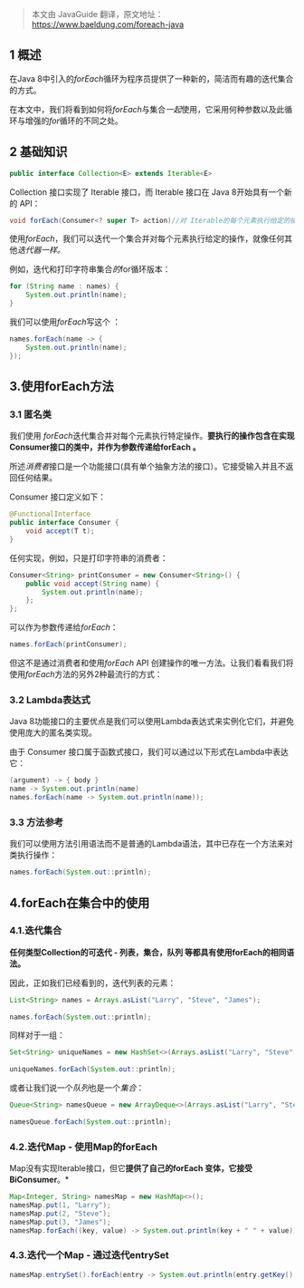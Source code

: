 > 本文由 JavaGuide 翻译，原文地址：https://www.baeldung.com/foreach-java

## 1 概述

在Java 8中引入的*forEach*循环为程序员提供了一种新的，简洁而有趣的迭代集合的方式。

在本文中，我们将看到如何将*forEach*与集合*一起*使用，它采用何种参数以及此循环与增强的*for*循环的不同之处。

## 2 基础知识

```Java
public interface Collection<E> extends Iterable<E>
```

Collection 接口实现了 Iterable 接口，而 Iterable 接口在 Java 8开始具有一个新的 API：

```java
void forEach(Consumer<? super T> action)//对 Iterable的每个元素执行给定的操作，直到所有元素都被处理或动作引发异常。
```

使用*forEach*，我们可以迭代一个集合并对每个元素执行给定的操作，就像任何其他*迭代器一样。*

例如，迭代和打印字符串集合*的*for循环版本：

```java
for (String name : names) {
    System.out.println(name);
}
```

我们可以使用*forEach*写这个 ：

```java
names.forEach(name -> {
    System.out.println(name);
});
```

## 3.使用forEach方法

### 3.1 匿名类

我们使用  *forEach*迭代集合并对每个元素执行特定操作。**要执行的操作包含在实现Consumer接口的类中，并作为参数传递给forEach 。**

所述*消费者*接口是一个功能接口(具有单个抽象方法的接口）。它接受输入并且不返回任何结果。

Consumer 接口定义如下：

```java
@FunctionalInterface
public interface Consumer {
    void accept(T t);
}
```
任何实现，例如，只是打印字符串的消费者：

```java
Consumer<String> printConsumer = new Consumer<String>() {
    public void accept(String name) {
        System.out.println(name);
    };
};
```

可以作为参数传递给*forEach*：

```java
names.forEach(printConsumer);
```

但这不是通过消费者和使用*forEach* API 创建操作的唯一方法。让我们看看我们将使用*forEach*方法的另外2种最流行的方式：

### 3.2 Lambda表达式

Java 8功能接口的主要优点是我们可以使用Lambda表达式来实例化它们，并避免使用庞大的匿名类实现。

由于 Consumer 接口属于函数式接口，我们可以通过以下形式在Lambda中表达它：

```java
(argument) -> { body }
name -> System.out.println(name)
names.forEach(name -> System.out.println(name));
```

### 3.3 方法参考

我们可以使用方法引用语法而不是普通的Lambda语法，其中已存在一个方法来对类执行操作：

```java
names.forEach(System.out::println);
```

## 4.forEach在集合中的使用

### 4.1.迭代集合

**任何类型Collection的可迭代  - 列表，集合，队列 等都具有使用forEach的相同语法。**

因此，正如我们已经看到的，迭代列表的元素：

```java
List<String> names = Arrays.asList("Larry", "Steve", "James");
 
names.forEach(System.out::println);
```

同样对于一组：

```java
Set<String> uniqueNames = new HashSet<>(Arrays.asList("Larry", "Steve", "James"));
 
uniqueNames.forEach(System.out::println);
```

或者让我们说一个*队列*也是一个*集合*：

```java
Queue<String> namesQueue = new ArrayDeque<>(Arrays.asList("Larry", "Steve", "James"));
 
namesQueue.forEach(System.out::println);
```

### 4.2.迭代Map - 使用Map的forEach

Map没有实现Iterable接口，但它**提供了自己的forEach 变体，它接受BiConsumer**。* 

```java
Map<Integer, String> namesMap = new HashMap<>();
namesMap.put(1, "Larry");
namesMap.put(2, "Steve");
namesMap.put(3, "James");
namesMap.forEach((key, value) -> System.out.println(key + " " + value));
```

### 4.3.迭代一个Map - 通过迭代entrySet

```java
namesMap.entrySet().forEach(entry -> System.out.println(entry.getKey() + " " + entry.getValue()));
```